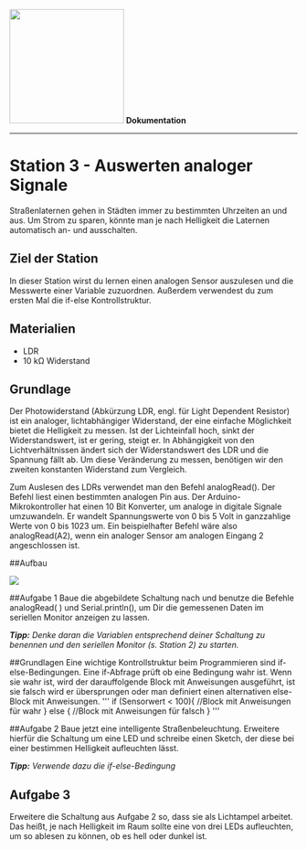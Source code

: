 <img src="https://github.com/sensebox/OER/blob/master/senseBox_edu/images/sensebox_logo_neu.png" width="200"/> **Dokumentation**
***

# Station 3 - Auswerten analoger Signale

Straßenlaternen gehen in Städten immer zu bestimmten Uhrzeiten an und aus. Um Strom zu sparen, könnte man je nach Helligkeit die Laternen automatisch an- und ausschalten. 

## Ziel der Station
In dieser Station wirst du lernen einen analogen Sensor auszulesen und die Messwerte einer Variable zuzuordnen. Außerdem verwendest du zum ersten Mal die if-else Kontrollstruktur.

## Materialien
* LDR
* 10 kΩ Widerstand

## Grundlage
Der Photowiderstand (Abkürzung LDR, engl. für Light Dependent Resistor) ist ein analoger, lichtabhängiger Widerstand, der eine einfache Möglichkeit bietet die Helligkeit zu messen. Ist der Lichteinfall hoch, sinkt der Widerstandswert, ist er gering, steigt er. 
In Abhängigkeit von den Lichtverhältnissen ändert sich der Widerstandswert des LDR und die Spannung fällt ab. Um diese Veränderung zu messen, benötigen wir den zweiten konstanten Widerstand zum Vergleich.

Zum Auslesen des LDRs verwendet man den Befehl analogRead(). Der Befehl liest einen bestimmten analogen Pin aus. Der Arduino-Mikrokontroller hat einen 10 Bit Konverter, um analoge in digitale Signale umzuwandeln. Er wandelt Spannungswerte von 0 bis 5 Volt in ganzzahlige Werte von 0 bis 1023 um. Ein beispielhafter Befehl wäre also analogRead(A2), wenn ein analoger Sensor am analogen Eingang 2 angeschlossen ist.

##Aufbau

<image src="https://github.com/sensebox/OER/blob/master/senseBox_edu/images/LDR_analog_Sensor.png"/>

##Aufgabe 1
Baue die abgebildete Schaltung nach und benutze die Befehle analogRead( ) und Serial.println(), um Dir die gemessenen Daten im seriellen Monitor anzeigen zu lassen.

***Tipp:***  *Denke daran die Variablen entsprechend deiner Schaltung zu benennen und den seriellen Monitor (s. Station 2) zu starten.*

##Grundlagen
Eine wichtige Kontrollstruktur beim Programmieren sind if-else-Bedingungen. Eine if-Abfrage prüft ob eine Bedingung wahr ist. Wenn sie wahr ist, wird der darauffolgende Block mit Anweisungen ausgeführt, ist sie falsch wird er übersprungen oder man definiert einen alternativen else-Block mit Anweisungen.
'''
if (Sensorwert < 100){
 //Block mit Anweisungen für wahr
}
else {
 //Block mit Anweisungen für falsch
}
'''

##Aufgabe 2
Baue jetzt eine intelligente Straßenbeleuchtung. Erweitere hierfür die Schaltung um eine LED und schreibe einen Sketch, der diese bei einer bestimmen Helligkeit aufleuchten lässt. 

***Tipp:*** *Verwende dazu die if-else-Bedingung*

## Aufgabe 3

Erweitere die Schaltung aus Aufgabe 2 so, dass sie als Lichtampel arbeitet. Das heißt, je nach Helligkeit im Raum sollte eine von drei LEDs aufleuchten, um so ablesen zu können, ob es hell oder dunkel ist.